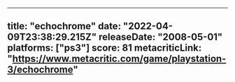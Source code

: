 
---
title: "echochrome"
date: "2022-04-09T23:38:29.215Z"
releaseDate: "2008-05-01"
platforms: ["ps3"]
score: 81
metacriticLink: "https://www.metacritic.com/game/playstation-3/echochrome"
---

